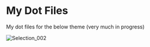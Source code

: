 # My Dot Files
My dot files for the below theme (very much in progress)

![Selection_002](https://user-images.githubusercontent.com/11794877/131264395-b108660f-ee1f-4bd7-8550-5bbafd72cfcf.png)
